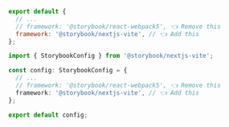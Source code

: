 ```js filename=".storybook/main.js" renderer="react" language="js"
export default {
  // ...
  // framework: '@storybook/react-webpack5', 👈 Remove this
  framework: '@storybook/nextjs-vite', // 👈 Add this
};
```

```ts filename=".storybook/main.ts" renderer="react" language="ts"
import { StorybookConfig } from '@storybook/nextjs-vite';

const config: StorybookConfig = {
  // ...
  // framework: '@storybook/react-webpack5', 👈 Remove this
  framework: '@storybook/nextjs-vite', // 👈 Add this
};

export default config;
```
